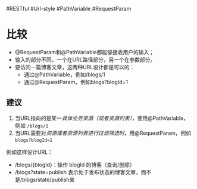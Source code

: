 #RESTful #Url-style #PathVariable #RequestParam

# 比较
- @RequestParam和@PathVariable都能够接收用户的输入；
- 输入的部分不同，一个在URL路径部分，另一个在参数部分。
- 要访问一篇博客文章，这两种URL设计都是可以的：
	-   通过@PathVariable，例如/blogs/1
	-   通过@RequestParam，例如blogs?blogId=1

## 建议
1.  当URL指向的是某一*具体业务资源（或者资源列表）*，使用@PathVariable，例如 `/blogs/1`
2.  当URL需要对*资源或者资源列表进行过滤筛选时*，用@RequestParam，例如 `blogs?blogId=1`

例如这样设计URL：
-   /blogs/{blogId}：操作 blogId 的博客（查询/删除）
-   /blogs?state=publish 表示处于发布状态的博客文章，而不是/blogs/state/publish来